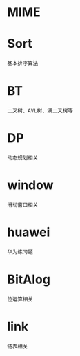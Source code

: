 # MIME

# Sort
	基本排序算法
	
# BT
	二叉树、AVL树、满二叉树等
	
# DP
	动态规划相关
	
# window
	滑动窗口相关
	
# huawei
	华为练习题

# BitAlog
	位运算相关
	
# link
	链表相关
